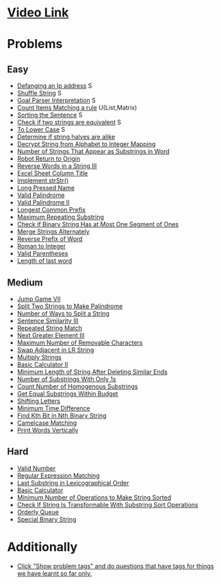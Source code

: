 # [Video Link](https://youtu.be/zL1DPZ0Ovlo)

# Problems

## Easy

- [Defanging an Ip address](https://leetcode.com/problems/defanging-an-ip-address/) S
- [Shuffle String](https://leetcode.com/problems/shuffle-string/) S
- [Goal Parser Interpretation](https://leetcode.com/problems/goal-parser-interpretation/) S
- [Count Items Matching a rule](https://leetcode.com/problems/count-items-matching-a-rule/) U(List,Matrix)
- [Sorting the Sentence](https://leetcode.com/problems/sorting-the-sentence/) S
- [Check if two strings are equivalent](https://leetcode.com/problems/check-if-two-string-arrays-are-equivalent/) S
- [To Lower Case](https://leetcode.com/problems/to-lower-case/) S
- [Determine if string halves are alike](https://leetcode.com/problems/determine-if-string-halves-are-alike/)
- [Decrypt String from Alphabet to Integer Mapping](https://leetcode.com/problems/decrypt-string-from-alphabet-to-integer-mapping/)
- [Number of Strings That Appear as Substrings in Word](https://leetcode.com/problems/number-of-strings-that-appear-as-substrings-in-word/)
- [Robot Return to Origin](https://leetcode.com/problems/robot-return-to-origin/)
- [Reverse Words in a String III](https://leetcode.com/problems/reverse-words-in-a-string-iii/)
- [Excel Sheet Column Title](https://leetcode.com/problems/excel-sheet-column-title/)
- [Implement strStr()](https://leetcode.com/problems/implement-strstr/)
- [Long Pressed Name](https://leetcode.com/problems/long-pressed-name/)
- [Valid Palindrome](https://leetcode.com/problems/valid-palindrome/)
- [Valid Palindrome II](https://leetcode.com/problems/valid-palindrome-ii/)
- [Longest Common Prefix](https://leetcode.com/problems/longest-common-prefix/)
- [Maximum Repeating Substring](https://leetcode.com/problems/maximum-repeating-substring/)
- [Check if Binary String Has at Most One Segment of Ones](https://leetcode.com/problems/check-if-binary-string-has-at-most-one-segment-of-ones/)
- [Merge Strings Alternately](https://leetcode.com/problems/merge-strings-alternately/)
- [Reverse Prefix of Word](https://leetcode.com/problems/reverse-prefix-of-word/)
- [Roman to Integer](https://leetcode.com/problems/roman-to-integer/)
- [Valid Parentheses](https://leetcode.com/problems/valid-parentheses/)
- [Length of last word](https://leetcode.com/problems/length-of-last-word/)

## Medium

- [Jump Game VII](https://leetcode.com/problems/jump-game-vii/)
- [Split Two Strings to Make Palindrome](https://leetcode.com/problems/split-two-strings-to-make-palindrome/)
- [Number of Ways to Split a String](https://leetcode.com/problems/number-of-ways-to-split-a-string/)
- [Sentence Similarity III](https://leetcode.com/problems/sentence-similarity-iii/)
- [Repeated String Match](https://leetcode.com/problems/repeated-string-match/)
- [Next Greater Element III](https://leetcode.com/problems/next-greater-element-iii/)
- [Maximum Number of Removable Characters](https://leetcode.com/problems/maximum-number-of-removable-characters/)
- [Swap Adjacent in LR String](https://leetcode.com/problems/swap-adjacent-in-lr-string/)
- [Multiply Strings](https://leetcode.com/problems/multiply-strings/)
- [Basic Calculator II](https://leetcode.com/problems/basic-calculator-ii/)
- [Minimum Length of String After Deleting Similar Ends](https://leetcode.com/problems/minimum-length-of-string-after-deleting-similar-ends/)
- [Number of Substrings With Only 1s](https://leetcode.com/problems/number-of-substrings-with-only-1s/)
- [Count Number of Homogenous Substrings](https://leetcode.com/problems/count-number-of-homogenous-substrings/)
- [Get Equal Substrings Within Budget](https://leetcode.com/problems/get-equal-substrings-within-budget/)
- [Shifting Letters](https://leetcode.com/problems/shifting-letters/)
- [Minimum Time Difference](https://leetcode.com/problems/minimum-time-difference/)
- [Find Kth Bit in Nth Binary String](https://leetcode.com/problems/find-kth-bit-in-nth-binary-string/)
- [Camelcase Matching](https://leetcode.com/problems/camelcase-matching/)
- [Print Words Vertically](https://leetcode.com/problems/print-words-vertically/)

## Hard

- [Valid Number](https://leetcode.com/problems/valid-number/)
- [Regular Expression Matching](https://leetcode.com/problems/regular-expression-matching/)
- [Last Substring in Lexicographical Order](https://leetcode.com/problems/last-substring-in-lexicographical-order/)
- [Basic Calculator](https://leetcode.com/problems/basic-calculator/)
- [Minimum Number of Operations to Make String Sorted](https://leetcode.com/problems/minimum-number-of-operations-to-make-string-sorted/)
- [Check If String Is Transformable With Substring Sort Operations](https://leetcode.com/problems/check-if-string-is-transformable-with-substring-sort-operations/)
- [Orderly Queue](https://leetcode.com/problems/orderly-queue/)
- [Special Binary String](https://leetcode.com/problems/special-binary-string/)

# Additionally

- [Click "Show problem tags" and do questions that have tags for things we have learnt so far only.](https://leetcode.com/tag/string/)
